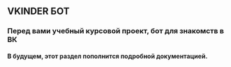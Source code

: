 ## VKINDER БОТ 
### Перед вами учебный курсовой проект, бот для знакомств в ВК

#### В будущем, этот раздел пополнится подробной документацией.